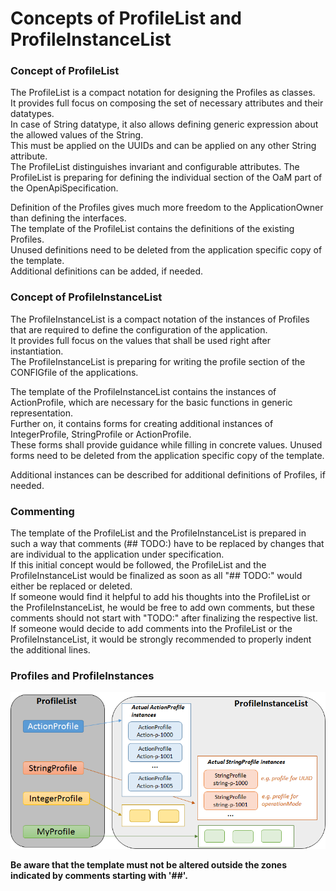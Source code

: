 # Concepts of ProfileList and ProfileInstanceList 


### Concept of ProfileList

The ProfileList is a compact notation for designing the Profiles as classes.  
It provides full focus on composing the set of necessary attributes and their datatypes.  
In case of String datatype, it also allows defining generic expression about the allowed values of the String.  
This must be applied on the UUIDs and can be applied on any other String attribute.  
The ProfileList distinguishes invariant and configurable attributes.
The ProfileList is preparing for defining the individual section of the OaM part of the OpenApiSpecification.  

Definition of the Profiles gives much more freedom to the ApplicationOwner than defining the interfaces.  
The template of the ProfileList contains the definitions of the existing Profiles.  
Unused definitions need to be deleted from the application specific copy of the template.  
Additional definitions can be added, if needed.  


### Concept of ProfileInstanceList

The ProfileInstanceList is a compact notation of the instances of Profiles that are required to define the configuration of the application.  
It provides full focus on the values that shall be used right after instantiation.  
The ProfileInstanceList is preparing for writing the profile section of the CONFIGfile of the applications. 

The template of the ProfileInstanceList contains the instances of ActionProfile, which are necessary for the basic functions in generic representation.  
Further on, it contains forms for creating additional instances of IntegerProfile, StringProfile or ActionProfile.  
These forms shall provide guidance while filling in concrete values.
Unused forms need to be deleted from the application specific copy of the template.  

Additional instances can be described for additional definitions of Profiles, if needed.


### Commenting

The template of the ProfileList and the ProfileInstanceList is prepared in such a way that comments (## TODO:) have to be replaced by changes that are individual to the application under specification.  
If this initial concept would be followed, the ProfileList and the ProfileInstanceList would be finalized as soon as all "## TODO:" would either be replaced or deleted.  
If someone would find it helpful to add his thoughts into the ProfileList or the ProfileInstanceList, he would be free to add own comments, but these comments should not start with "TODO:" after finalizing the respective list.  
If someone would decide to add comments into the ProfileList or the ProfileInstanceList, it would be strongly recommended to properly indent the additional lines.


### Profiles and ProfileInstances

![Profiles and Instances](./pictures/ProfileAndInstance.png)  

**Be aware that the template must not be altered outside the zones indicated by comments starting with '##'.**   
